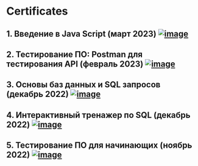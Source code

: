 # Certificates
## 1. Введение в Java Script (март 2023) [![image](https://user-images.githubusercontent.com/110128771/226199741-7eb366c2-81ae-4320-9523-1d352fd071b9.png)](https://drive.google.com/file/d/14eAPvxKpCdQ-z5KTVzZ9ysjmHy9VrA2F/view?usp=share_link)

## 2. Тестирование ПО: Postman для тестирования API (февраль 2023) [![image](https://user-images.githubusercontent.com/110128771/217039211-9564e3a9-2419-4875-aed5-b765bceda524.png)](https://stepik.org/cert/1936752)

## 3. Основы баз данных и SQL запросов (декабрь 2022) [![image](https://user-images.githubusercontent.com/110128771/217602675-719b25fa-5885-44e0-bf56-9594c4ef8909.png)](https://drive.google.com/file/d/1MTX_HnqjswkfOXJbQ3I6VxIsd1Wk-x8C/view?usp=share_link) 

## 4. Интерактивный тренажер по SQL (декабрь 2022) [![image](https://user-images.githubusercontent.com/110128771/217039211-9564e3a9-2419-4875-aed5-b765bceda524.png)](https://stepik.org/cert/1871051)

## 5. Тестирование ПО для начинающих (ноябрь 2022) [![image](https://user-images.githubusercontent.com/110128771/217039211-9564e3a9-2419-4875-aed5-b765bceda524.png)](https://stepik.org/cert/1781523)
